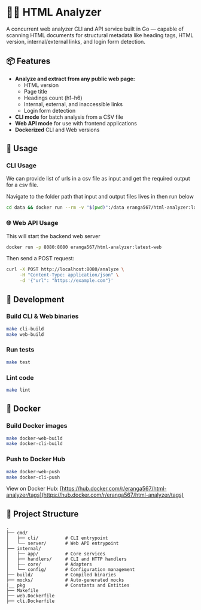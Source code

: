 # 🕵️‍♂️ HTML Analyzer

A concurrent web analyzer CLI and API service built in Go — capable of scanning HTML documents for structural metadata like heading tags, HTML version, internal/external links, and login form detection.

## 📦 Features

- **Analyze and extract from any public web page:**
    - HTML version
    - Page title
    - Headings count (h1–h6)
    - Internal, external, and inaccessible links
    - Login form detection
- **CLI mode** for batch analysis from a CSV file
- **Web API mode** for use with frontend applications
- **Dockerized** CLI and Web versions

## 🚀 Usage

### CLI Usage
We can provide list of urls in a csv file as input and get the required output for a csv file.

Navigate to the folder path that input and output files lives in then run below

```bash
cd data && docker run --rm -v "$(pwd)":/data eranga567/html-analyzer:latest-cli /data/input.csv /data/output.csv
```

### 🌐 Web API Usage

This will start the backend web server

```bash
docker run -p 8080:8080 eranga567/html-analyzer:latest-web
```

Then send a POST request:

```bash
curl -X POST http://localhost:8080/analyze \
     -H "Content-Type: application/json" \
     -d '{"url": "https://example.com"}'
```

## 🧰 Development

### Build CLI & Web binaries

```bash
make cli-build
make web-build
```

### Run tests

```bash
make test
```

### Lint code

```bash
make lint
```

## 🐳 Docker

### Build Docker images

```bash
make docker-web-build
make docker-cli-build
```

### Push to Docker Hub

```bash
make docker-web-push
make docker-cli-push
```

View on Docker Hub: [https://hub.docker.com/r/eranga567/html-analyzer/tags](https://hub.docker.com/r/eranga567/html-analyzer/tags)

## 📁 Project Structure

```
.
├── cmd/
│   ├── cli/          # CLI entrypoint
│   └── server/       # Web API entrypoint
├── internal/
│   ├── app/          # Core services
│   ├── handlers/     # CLI and HTTP handlers
│   ├── core/         # Adapters
│   └── config/       # Configuration management
├── build/            # Compiled binaries
├── mocks/            # Auto-generated mocks
|__ pkg               # Constants and Entities
├── Makefile
├── web.Dockerfile
├── cli.Dockerfile
```